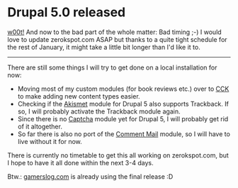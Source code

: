# Drupal 5.0 released

[w00t!](http://drupal.org/drupal-5.0) And now to the bad part of the whole matter: Bad timing ;-) I would love to update zerokspot.com ASAP but thanks to a quite tight schedule for the rest of January, it might take a little bit longer than I'd like it to. 

-------------------------------

 There are still some things I will try to get done on a local installation for now:

* Moving most of my custom modules (for book reviews etc.) over to [CCK](http://drupal.org/project/cck) to make adding new content types easier.
* Checking if the [Akismet](http://drupal.org/project/akismet) module for Drupal 5 also supports Trackback. If so, I will probably activate the Trackback module again.
* Since there is no [Captcha](http://drupal.org/project/captcha) module yet for Drupal 5, I will probably get rid of it altogether.
* So far there is also no port of the [Comment Mail](http://drupal.org/project/commentmail) module, so I will have to live without it for now.

There is currently no timetable to get this all working on zerokspot.com, but I hope to have it all done within the next 3-4 days.

Btw.: [gamerslog.com](http://gamerslog.com) is already using the final release :D